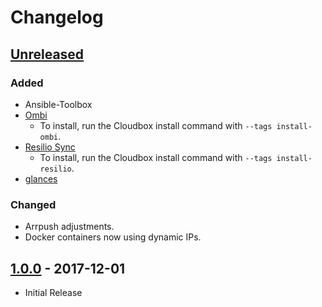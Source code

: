 <!---

All notable changes to this project will be documented in this file.

The format is based on [Keep a Changelog](http://keepachangelog.com/en/1.0.0/)
and this project adheres to [Semantic Versioning](http://semver.org/spec/v2.0.0.html).

Changelog Format:

## [X.X.X] - YEAR-MM-DD

### Added
- entry.

### Changed
- entry.

### Removed
- entry.

### Fixed
- entry.


[X.X.X]: https://github.com/Cloudbox/Cloudbox/compare/(vX.X.X)-1...vX.X.X
-->

# Changelog

## [Unreleased]
### Added
- Ansible-Toolbox
- [Ombi](http://www.ombi.io/)
  - To install, run the Cloudbox install command with `--tags install-ombi`.
- [Resilio Sync](https://www.resilio.com/)
  - To install, run the Cloudbox install command with `--tags install-resilio`.
- [glances](https://nicolargo.github.io/glances/) 

### Changed
- Arrpush adjustments.
- Docker containers now using dynamic IPs. 

## [1.0.0] - 2017-12-01
- Initial Release



[Unreleased]: https://github.com/Cloudbox/Cloudbox/compare/HEAD...develop
[1.0.0]: https://github.com/Cloudbox/Cloudbox/compare/9af69ab...v1.0.0

